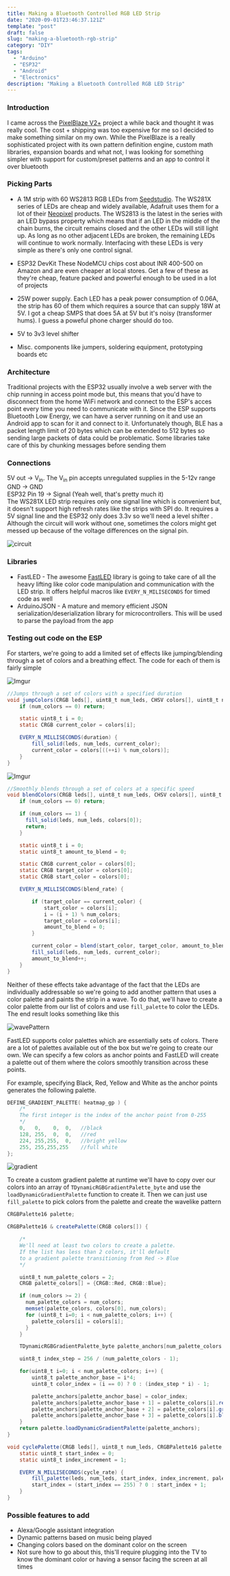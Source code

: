 ```yaml
---
title: Making a Bluetooth Controlled RGB LED Strip
date: "2020-09-01T23:46:37.121Z"
template: "post"
draft: false
slug: "making-a-bluetooth-rgb-strip"
category: "DIY"
tags:
  - "Arduino"
  - "ESP32"
  - "Android"
  - "Electronics"
description: "Making a Bluetooth Controlled RGB LED Strip"
---
```

### Introduction
I came across the [PixelBlaze V2+](https://www.tindie.com/products/electromage/electromage-pixelblaze-v2-wifi-led-controller/) project a while back and thought it was really cool. The cost + shipping was too expensive for me so I decided to make something similar on my own. While the PixelBlaze is a really sophisticated project with its own pattern definition engine, custom math libraries, expansion boards and what not, I was looking for something simpler with support for custom/preset patterns and an app to control it over bluetooth

### Picking Parts
- A 1M strip with 60 WS2813 RGB LEDs from [Seedstudio](https://www.seeedstudio.com/Grove-WS2813-RGB-LED-Strip-Waterproof-60-LED-m-1m-p-3126.html). The WS281X series of LEDs are cheap and widely available, Adafruit uses them for a lot of their [Neopixel](https://www.adafruit.com/category/168) products. The WS2813 is the latest in the series with an LED bypass property which means that if an LED in the middle of the chain burns, the circuit remains closed and the other LEDs will still light up. As long as no other adjacent LEDs are broken, the remaining LEDs will continue to work normally. Interfacing with these LEDs is very simple as there's only one control signal.

- ESP32 DevKit
These NodeMCU chips cost about INR 400-500 on Amazon and are even cheaper at local stores. Get a few of these as they're cheap, feature packed and powerful enough to be used in a lot of projects

- 25W power supply. Each LED has a peak power consumption of 0.06A, the strip has 60 of them which requires a source that can supply 18W at 5V.
I got a cheap SMPS that does 5A at 5V but it's noisy (transformer hums). I guess a poweful phone charger should do too.

- 5V to 3v3 level shifter

- Misc. components like jumpers, soldering equipment, prototyping boards etc

### Architecture
Traditional projects with the ESP32 usually involve a web server with the chip running in access point mode but, this means that you'd have to disconnect from the home WiFi network and connect to the ESP's acces point every time you need to communicate with it. Since the ESP supports Bluetooth Low Energy, we can have a server running on it and use an Android app to scan for it and connect to it. Unfortunately though, BLE has a packet length limit of 20 bytes which can be extended to 512 bytes so sending large packets of data could be problematic. Some libraries take care of this by chunking messages before sending them


### Connections
5V out -> V<sub>in</sub>. The V<sub>in</sub> pin accepts unregulated supplies in the 5-12v range</br>
GND -> GND </br>
ESP32 Pin 19 -> Signal (Yeah well, that's pretty much it) </br>
The WS281X LED strip requires only one signal line which is convenient but, it doesn't support high refresh rates like the strips with SPI do. It requires a 5V signal line and the ESP32 only does 3.3v so we'll need a level shifter . Although the circuit will work without one, sometimes the colors might get messed up because of the voltage differences on the signal pin.

![circuit](./circuit.png)

### Libraries
- FastLED - The awesome [FastLED](https://github.com/FastLED/FastLED) library is going to take care of all the heavy lifting like color code manipulation and communication with the LED strip. It offers helpful macros like `EVERY_N_MILISECONDS` for timed code as well
- ArduinoJSON - A mature and memory efficient JSON serialization/deserialization library for microcontrollers. This will be used to parse the payload from the app

### Testing out code on the ESP
For starters, we're going to add a limited set of effects like jumping/blending through a set of colors and a breathing effect. The code for each of them is fairly simple

![Imgur](https://i.imgur.com/de7Ezg3.gif)

```java
//Jumps through a set of colors with a specified duration
void jumpColors(CRGB leds[], uint8_t num_leds, CHSV colors[], uint8_t num_colors, uint8_t duration) {
    if (num_colors == 0) return;

    static uint8_t i = 0;
    static CRGB current_color = colors[i];

    EVERY_N_MILLISECONDS(duration) {
        fill_solid(leds, num_leds, current_color);
        current_color = colors[((++i) % num_colors)];
    }
}
```

![Imgur](https://i.imgur.com/ln7hxCW.gif)
```java
//Smoothly blends through a set of colors at a specific speed
void blendColors(CRGB leds[], uint8_t num_leds, CHSV colors[], uint8_t num_colors, uint8_t blendRate) {
    if (num_colors == 0) return;

    if (num_colors == 1) {
      fill_solid(leds, num_leds, colors[0]);
      return;
    }

    static uint8_t i = 0;
    static uint8_t amount_to_blend = 0;

    static CRGB current_color = colors[0];
    static CRGB target_color = colors[0];
    static CRGB start_color = colors[0];

    EVERY_N_MILLISECONDS(blend_rate) {

        if (target_color == current_color) {
            start_color = colors[i];
            i = (i + 1) % num_colors;
            target_color = colors[i];
            amount_to_blend = 0;
        }

        current_color = blend(start_color, target_color, amount_to_blend);
        fill_solid(leds, num_leds, current_color);
        amount_to_blend++;
    }
}
```
Neither of these effects take advantage of the fact that the LEDs are individually addressable so we're going to add another pattern that uses a color palette and paints the strip in a wave. To do that, we'll have to create a color palette from our list of colors and use `fill_palette` to color the LEDs. The end result looks something like this

![wavePattern](https://i.imgur.com/E3xMnJ0.gif)

FastLED supports color palettes which are essentially sets of colors. There are a lot of palettes available out of the box but we're going to create our own. We can specify a few colors as anchor points and FastLED will create a palette out of them where the colors smoothly transition across these points.

For example, specifying Black, Red, Yellow and White as the anchor points generates the following palette.

```c
DEFINE_GRADIENT_PALETTE( heatmap_gp ) {
    /*
    The first integer is the index of the anchor point from 0-255
    */
    0,   0,    0,  0,   //black
    128, 255,  0,  0,   //red
    224, 255,255,  0,   //bright yellow
    255, 255,255,255    //full white
};
```

![gradient](https://raw.githubusercontent.com/FastLED/FastLED/gh-pages/images/gradient-palette-1.png)

To create a custom gradient palette at runtime we'll have to copy over our colors into an array of `TDynamicRGBGradientPalette_byte` and use the `loadDynamicGradientPalette` function to create it. Then we can just use `fill_palette` to pick colors from the palette and create the wavelike pattern

```java
CRGBPalette16 palette;

CRGBPalette16 & createPalette(CRGB colors[]) {

    /*
    We'll need at least two colors to create a palette.
    If the list has less than 2 colors, it'll default
    to a gradient palette transitioning from Red -> Blue
    */

    uint8_t num_palette_colors = 2;
    CRGB palette_colors[] = {CRGB::Red, CRGB::Blue};

    if (num_colors >= 2) {
      num_palette_colors = num_colors;
      memset(palette_colors, colors[0], num_colors);
      for (uint8_t i=0; i < num_palette_colors; i++) {
        palette_colors[i] = colors[i];
      }
    }

    TDynamicRGBGradientPalette_byte palette_anchors[num_palette_colors * 4];

    uint8_t index_step = 256 / (num_palette_colors - 1);

    for(uint8_t i=0; i < num_palette_colors; i++) {
        uint8_t palette_anchor_base = i*4;
        uint8_t color_index = (i == 0) ? 0 : (index_step * i) - 1;

        palette_anchors[palette_anchor_base] = color_index;
        palette_anchors[palette_anchor_base + 1] = palette_colors[i].red;
        palette_anchors[palette_anchor_base + 2] = palette_colors[i].green;
        palette_anchors[palette_anchor_base + 3] = palette_colors[i].blue;
    }
    return palette.loadDynamicGradientPalette(palette_anchors);
}

void cyclePalette(CRGB leds[], uint8_t num_leds, CRGBPalette16 palette, uint8_t cycle_rate) {
    static uint8_t start_index = 0;
    static uint8_t index_increment = 1;

    EVERY_N_MILLISECONDS(cycle_rate) {
        fill_palette(leds, num_leds, start_index, index_increment, palette, 100, LINEARBLEND);
        start_index = (start_index == 255) ? 0 : start_index + 1;
    }
}
```

### Possible features to add
-   Alexa/Google assistant integration
-   Dynamic patterns based on music being played
-   Changing colors based on the dominant color on the screen
-   Not sure how to go about this, this'll require plugging into the TV to know the dominant color or having a sensor facing the screen at all times